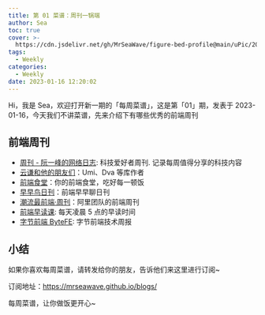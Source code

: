 ```yaml
---
title: 第 01 菜谱：周刊一锅端
author: Sea
toc: true
cover: >-
  https://cdn.jsdelivr.net/gh/MrSeaWave/figure-bed-profile@main/uPic/2023/fjB4xZ_weekly.jpg
tags:
  - Weekly
categories:
  - Weekly
date: 2023-01-16 12:20:02
---
```


Hi，我是 Sea，欢迎打开新一期的「每周菜谱」，这是第「01」期，发表于 2023-01-16，今天我们不讲菜谱，先来介绍下有哪些优秀的前端周刊

<!--more-->

## 前端周刊

- [周刊 - 阮一峰的网络日志](https://www.ruanyifeng.com/blog/weekly/): 科技爱好者周刊. 记录每周值得分享的科技内容
- [云谦和他的朋友们](https://mp.weixin.qq.com/s/NGux3r0P1JJH_z4-vfeksQ)：Umi、Dva 等库作者
- [前端食堂](https://mp.weixin.qq.com/s/86Cz3KUWqutu9J0V4tyabQ)：你的前端食堂，吃好每一顿饭
- [早早鸟日刊](https://www.yuque.com/zaotalk/worm)：前端早早聊日刊
- [潮流最前端·周刊](https://www.yuque.com/alibabaf2e/weekly)：阿里团队的前端周刊
- [前端早读课](https://mp.weixin.qq.com/s/6q4tXbTfDxfrfANcGBOseg): 每天凌晨 5 点的早读时间
- [字节前端 ByteFE](https://mp.weixin.qq.com/mp/appmsgalbum?__biz=Mzg2ODQ1OTExOA==&action=getalbum&album_id=1706105889872527361#wechat_redirect): 字节前端技术周报

## 小结

如果你喜欢每周菜谱，请转发给你的朋友，告诉他们来这里进行订阅~

订阅地址：https://mrseawave.github.io/blogs/

每周菜谱，让你做饭更开心~
